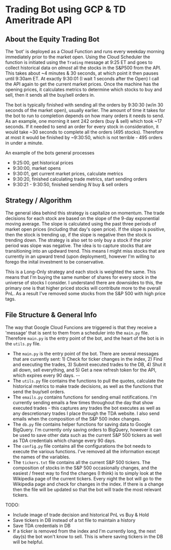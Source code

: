 # Trading Bot using GCP & TD Ameritrade API

## About the Equity Trading Bot

The 'bot' is deployed as a Cloud Function and runs every weekday morning immediately prior to the market open.  Using the Cloud Scheduler the function is initiated using the `Trading` message at 9:25 ET and goes to collect historical data on _almost_ all the stocks in the S&P500 from the API.  This takes about ~4 minutes & 30 seconds, at which point it then pauses until 9:30am ET.  At exactly 9:30:01 (I wait 1 seconds after the Open) I call the API again to get the current market prices. Once the machine has the opening prices, it calculates metrics to determine which stocks to buy and sell, then it sends all the buy/sell orders in.  

The bot is typically finished with sending all the orders by 9:30:30 (w/in 30 seconds of the market open), usually earlier. The amount of time it takes for the bot to run to completion depends on how many orders it needs to send. As an example, one morning it sent 242 orders (buy & sell) which took ~17 seconds.  If it needed to send an order for every stock in consideration, it would take ~30 seconds to complete all the orders (495 stocks).  Therefore at most it would be finished by ~9:30:50, which is not terrible - 495 orders in under a minute. 

An example of the bots general processes

- 9:25:00, get historical prices
- 9:30:00, market opens 
- 9:30:01, get current market prices, calculate metrics
- 9:30:20, finished calculating trade metrics, start sending orders
- 9:30:21 - 9:30:50, finished sending _N_ buy & sell orders


## Strategy / Algorithm

The general idea behind this strategy is capitalize on momentum.  The trade decisions for each stock are based on the slope of the 9-day exponential moving average. The slope is calculated using the past three periods of market open prices (including that day's open price).  If the slope is positive, then the stock is trending up, if the slope is negative then the stock is trending down.  The strategy is also set to only buy a stock if the prior period was slope was negative. The idea is to capture stocks that are transitioning into an updward trend.  This means I might miss stocks that are currently in an upward trend (upon deployment), however I'm willing to forego the inital investment to be conservative.  

This is a Long-Only strategy and each stock is weighted the same.  This means that I'm buying the same number of shares for every stock in the universe of stocks I consider.  I understand there are downsides to this, the primary one is that higher priced stocks will contribute more to the overall PnL.  As a result I've removed some stocks from the S&P 500 with high price tags. 





## File Structure & General Info

The way that Google Cloud Funcions are triggered is that they receive a 'message' that is sent to them from a scheduler into the `main.py` file. Therefore `main.py` is the entry point of the bot, and the heart of the bot is in the `utils.py` file. 

- The `main.py` is the entry point of the bot. There are several messages that are currently sent: 1) Check for ticker changes in the index, 2) Find and executing the trades, 3) Submit executed trades to the DB, 4) Shut it all down, sell everything, and 5) Get a new refresh token for the API, which expires every 90 days. 
 -- 
- The `utils.py` file contains the functions to pull the quotes, calculate the historical metrics to make trade decisions, as well as the functions that send the buy/sell orders.  
- The `emails.py` contains functions for sending email notifications.  I'm currently sending emails a few times throughout the day that show executed trades - this captures any trades the bot executes as well as any descretionary trades I place through the TDA website. I also send emails when the composition of the S&P 500 index changes. 
- The `db.py` file contains helper functions for saving data to Google BigQuery.  I'm currently only saving orders to BigQuery, however it can be used to save other data such as the current S&P 500 tickers as well as TDA credentials which change every 90 days. 
- The `config.py` file contains all the configurations the bot needs to execute the various functions. I've removed all the information except the names of the variables. 
- The `tickers.txt` file contains all the current S&P 500 tickers.  The composition of stocks in the S&P 500 occasionally changes, and the easiest / freest way to find the changes (I think) is to simply look at the Wikipedia page of the current tickers.  Every night the bot will go to the Wikipedia page and check for changes in the index.  If there is a change then the file will be updated so that the bot will trade the most relevant tickers.



TODO: 
- Include image of trade decision and historical PnL vs Buy & Hold
- Save tickers in DB instead of a txt file to maintain a history
- Save TDA credentials in DB 
- If a ticker is removed from the index and I'm currently long, the next day(s) the bot won't know to sell. This is where saving tickers in the DB will be helpful. 

